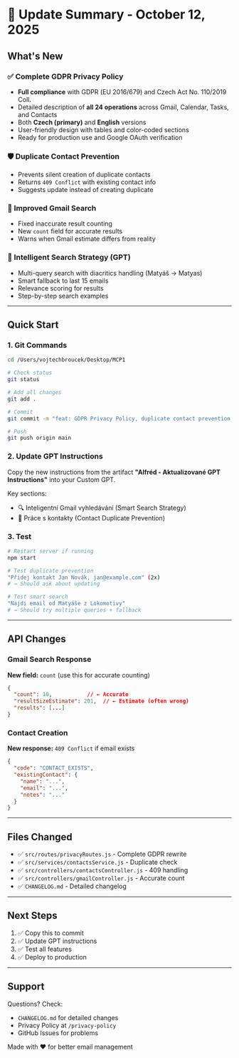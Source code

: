 # 🚀 Update Summary - October 12, 2025

## What's New

### ✅ Complete GDPR Privacy Policy
- **Full compliance** with GDPR (EU 2016/679) and Czech Act No. 110/2019 Coll.
- Detailed description of **all 24 operations** across Gmail, Calendar, Tasks, and Contacts
- Both **Czech (primary)** and **English** versions
- User-friendly design with tables and color-coded sections
- Ready for production use and Google OAuth verification

### 🛡️ Duplicate Contact Prevention
- Prevents silent creation of duplicate contacts
- Returns `409 Conflict` with existing contact info
- Suggests update instead of creating duplicate

### 📧 Improved Gmail Search
- Fixed inaccurate result counting
- New `count` field for accurate results
- Warns when Gmail estimate differs from reality

### 🧠 Intelligent Search Strategy (GPT)
- Multi-query search with diacritics handling (Matyáš → Matyas)
- Smart fallback to last 15 emails
- Relevance scoring for results
- Step-by-step search examples

---

## Quick Start

### 1. Git Commands
```bash
cd /Users/vojtechbroucek/Desktop/MCP1

# Check status
git status

# Add all changes
git add .

# Commit
git commit -m "feat: GDPR Privacy Policy, duplicate contact prevention, and improved Gmail search"

# Push
git push origin main
```

### 2. Update GPT Instructions
Copy the new instructions from the artifact **"Alfréd - Aktualizované GPT Instructions"** into your Custom GPT.

Key sections:
- 🔍 Inteligentní Gmail vyhledávání (Smart Search Strategy)
- 👥 Práce s kontakty (Contact Duplicate Prevention)

### 3. Test
```bash
# Restart server if running
npm start

# Test duplicate prevention
"Přidej kontakt Jan Novák, jan@example.com" (2x)
# → Should ask about updating

# Test smart search
"Najdi email od Matyáše z Lokomotivy"
# → Should try multiple queries + fallback
```

---

## API Changes

### Gmail Search Response
**New field:** `count` (use this for accurate counting)
```json
{
  "count": 10,           // ← Accurate
  "resultSizeEstimate": 201,  // ← Estimate (often wrong)
  "results": [...]
}
```

### Contact Creation
**New response:** `409 Conflict` if email exists
```json
{
  "code": "CONTACT_EXISTS",
  "existingContact": {
    "name": "...",
    "email": "...",
    "notes": "..."
  }
}
```

---

## Files Changed
- ✅ `src/routes/privacyRoutes.js` - Complete GDPR rewrite
- ✅ `src/services/contactsService.js` - Duplicate check
- ✅ `src/controllers/contactsController.js` - 409 handling
- ✅ `src/controllers/gmailController.js` - Accurate count
- ✅ `CHANGELOG.md` - Detailed changelog

---

## Next Steps

1. ✅ Copy this to commit
2. ✅ Update GPT instructions
3. ✅ Test all features
4. ✅ Deploy to production

---

## Support
Questions? Check:
- `CHANGELOG.md` for detailed changes
- Privacy Policy at `/privacy-policy`
- GitHub Issues for problems

Made with ❤️ for better email management
